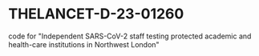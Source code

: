 # THELANCET-D-23-01260
 code for "Independent SARS-CoV-2 staff testing protected academic and health-care institutions in Northwest London"
